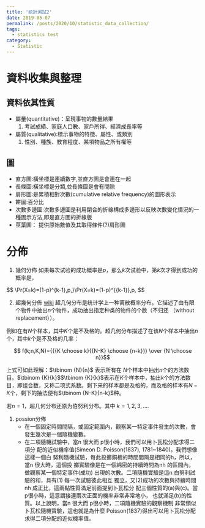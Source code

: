 ```yaml
---
title: '統計測試2'
date: 2019-05-07
permalink: /posts/2020/10/statistic_data_collection/
tags:
  - statistics test
category:
  - Statistic
---
```


# 資料收集與整理

## 資料依其性質
- 屬量(quantitative)：呈現事物的數量結果
   1. 考試成績、家庭人口數、家戶所得、經濟成長率等
- 屬質(qualitative):標示事物的特徵、屬性、或類別
   1. 性別、種族、教育程度、某項物品之所有權等

## 圖
- 直方圖:橫坐標是連續數字,並直方圖是會連在一起
- 長條圖:橫坐標是分類,並長條圖是會有間隙
- 肩形圖:是累積相對次數(cumulative relative frequency)的圖形表示
- 餅圖:百分比
- 次數多邊圖:次數多邊圖是利用閉合的折線構成多邊形以反映次數變化情況的一種圖示方法,即是直方圖的折線版
- 莖葉圖： 提供原始數值及其取得條件(?)肩形圖



# 分佈
1. 幾何分佈
如果每次试验的成功概率是$p$，那么$k$次试验中，第$k$次才得到成功的概率是，

$$ \Pr(X=k)=(1-p)^{k-1}\,p\,}\Pr(X=k)=(1-p)^{{k-1}}\,p\, $$


2. 超幾何分佈
[wiki](https://zh.wikipedia.org/wiki/%E8%B6%85%E5%87%A0%E4%BD%95%E5%88%86%E5%B8%83)
超几何分布是统计学上一种离散概率分布。它描述了由有限个物件中抽出$n$个物件，成功抽出指定种类的物件的个数（不归还 （without replacement））。

例如在有$N$个样本，其中$K$个是不及格的。超几何分布描述了在该$N$个样本中抽出$n$个，其中$k$个是不及格的几率：

$$ f(k;n,K,N)={{{K \choose k}{{N-K} \choose {n-k}}} \over {N \choose n}}$$


上式可如此理解：$\tbinom {N}{n}$ 表示所有在 $N$个样本中抽出$n$个的方法数目。$\tbinom {K}{k}$$\tbinom {K}{k}$表示在$K$个样本中，抽出$k$个的方法数目，即组合数，又称二项式系数。剩下来的样本都是及格的，而及格的样本有$N-K$个，剩下的抽法便有$\tbinom {N-K}{n-k}$种。

若$n=1$，超几何分布还原为伯努利分布。其中 $k  = 1, 2, 3, ....$

1. possion分佈
   - 在一個固定時間間隔，或固定範圍內，觀察某一特定事件發生的次數，會發生幾次是一個隨機變數。
   - 在二項隨機試驗中，當n 很大而 p很小時，我們可以用卜瓦松分配求得二項分
配的近似機率值(Simeon D. Poisson(1837), 1781~1840)。我們想像這樣一個白
努利隨機試驗，每此投擲銅板的時間間隔是相同的h，所以，當n 很大時，這個投
擲實驗像是在一個綿密的持續時間為nh 的區間內，做觀察某一個特定事件(成功)
出現的次數。二項隨機實驗是這n 白努利試驗的和，具有(1) 每一次試驗彼此相互
獨立，又(2)成功的次數與持續時間nh 成正比，這兩點性質滿足前面提到卜瓦松分
配三個性質的(a)與(c)。當 p很小時，這意謂接連兩次正面的機率非常非常地小，
也就滿足(b)的性質。以上說明，當n 很大而 p很小時，二項隨機實驗的觀察機制
非常類似卜瓦松隨機實驗，這也就是為什麼 Poisson(1837)得出可以用卜瓦松分配
求得二項分配的近似機率值。 
